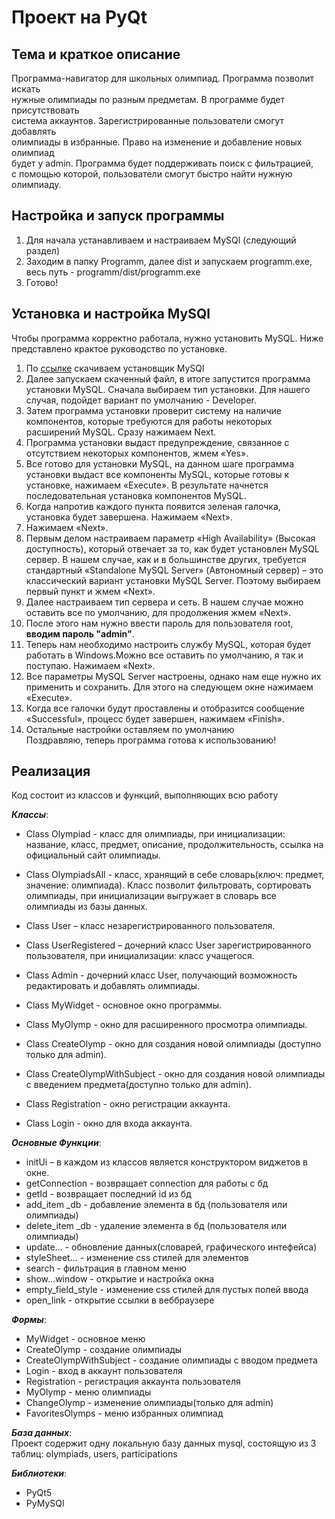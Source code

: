 # Проект на PyQt #

## Тема и краткое описание ##

Программа-навигатор для школьных олимпиад. Программа позволит искать  
нужные олимпиады по разным предметам. В программе будет присутствовать  
система аккаунтов. Зарегистрированные пользователи смогут добавлять  
олимпиады в избранные. Право на изменение и добавление новых олимпиад  
будет у admin. Программа будет поддерживать поиск с фильтрацией,  
с помощью которой, пользователи смогут быстро найти нужную олимпиаду.

## Настройка и запуск программы ##

1. Для начала устанавливаем и настраиваем MySQl (следующий раздел)
2. Заходим в папку Programm, далее dist и запускаем programm.exe, весь путь - programm/dist/programm.exe
3. Готово!

## Установка и настройка MySQl ##

Чтобы программа корректно работала, нужно установить MySQL. Ниже представлено крактое руководство по установке.

1. По [ссылке](https://dev.mysql.com/downloads/installer/) скачиваем установщик MySQl
2. Далее запускаем скаченный файл, в итоге запустится программа установки MySQL. Сначала выбираем тип установки. Для
   нашего случая, подойдет вариант по умолчанию - Developer.
3. Затем программа установки проверит систему на наличие компонентов, которые требуются для работы некоторых расширений
   MySQL. Сразу нажимаем Next.
4. Программа установки выдаст предупреждение, связанное с отсутствием некоторых компонентов, жмем «Yes».
5. Все готово для установки MySQL, на данном шаге программа установки выдаст все компоненты MySQL, которые готовы к
   установке, нажимаем «Execute». В результате начнется последовательная установка компонентов MySQL.
6. Когда напротив каждого пункта появится зеленая галочка, установка будет завершена. Нажимаем «Next».
7. Нажимаем «Next».
8. Первым делом настраиваем параметр «High Availability» (Высокая доступность), который отвечает за то, как будет
   установлен MySQL сервер. В нашем случае, как и в большинстве других, требуется стандартный «Standalone MySQL
   Server» (Автономный сервер) – это классический вариант установки MySQL Server. Поэтому выбираем первый пункт и жмем
   «Next».
9. Далее настраиваем тип сервера и сеть. В нашем случае можно оставить все по умолчанию, для продолжения жмем «Next».
10. После этого нам нужно ввести пароль для пользователя root, **вводим пароль "admin"**.
11. Теперь нам необходимо настроить службу MySQL, которая будет работать в Windows.Можно все оставить по умолчанию, я
    так и поступаю. Нажимаем «Next».
12. Все параметры MySQL Server настроены, однако нам еще нужно их применить и сохранить. Для этого на следующем окне
    нажимаем «Execute».
13. Когда все галочки будут проставлены и отобразится сообщение «Successful», процесс будет завершен, нажимаем «Finish».
14. Остальные настройки оставляем по умолчанию  </br>
    Поздравляю, теперь программа готова к использованию!

## Реализация ##

Код состоит из классов и функций, выполняющих всю работу

_**Классы**_:

- Class Olympiad - класс для олимпиады, при инициализации: название, класс, предмет, описание, продолжительность, ссылка
  на официальный сайт олимпиады.

- Class OlympiadsAll - класс, хранящий в себе словарь(ключ: предмет, значение: олимпиада). Класс позволит фильтровать,
  сортировать олимпиады, при инициализации выгружает в словарь все олимпиады из базы данных.
- Class User – класс незарегистрированного пользователя.
- Class UserRegistered – дочерний класс User зарегистрированного пользователя, при инициализации: класс учащегося.
- Class Admin - дочерний класс User, получающий возможность редактировать и добавлять олимпиады.
- Class MyWidget - основное окно программы.
- Class MyOlymp - окно для расширенного просмотра олимпиады.
- Class CreateOlymp - окно для создания новой олимпиады (доступно только для admin).
- Class CreateOlympWithSubject - окно для создания новой олимпиады с введением предмета(доступно только для admin).
- Class Registration - окно регистрации аккаунта.
- Class Login - окно для входа аккаунта.

_**Основные Функции**_:

- initUi – в каждом из классов является конструктором виджетов в окне.
- getConnection - возвращает connection для работы с бд
- getId - возвращает последний id из бд
- add_item _db - добавление элемента в бд (пользователя или олимпиады)
- delete_item _db - удаление элемента в бд (пользователя или олимпиады)
- update... - обновление данных(словарей, графического интефейса)
- styleSheet... - изменение css стилей для элементов
- search - фильтрация в главном меню
- show...window - открытие и настройка окна
- empty_field_style - изменение css стилей для пустых полей ввода
- open_link - открытие ссылки в веббраузере

_**Формы**_:

- MyWidget - основное меню
- CreateOlymp - создание олимпиады
- CreateOlympWithSubject - создание олимпиады с вводом предмета
- Login - вход в аккаунт пользователя
- Registration - регистрация аккаунта пользователя
- MyOlymp - меню олимпиады
- ChangeOlymp - изменение олимпиады(только для admin)
- FavoritesOlymps - меню избранных олимпиад

_**База данных**_:</br>
Проект содержит одну локальную базу данных mysql, состоящую из 3 таблиц: olympiads, users, participations

_**Библиотеки**_:

- PyQt5
- PyMySQl